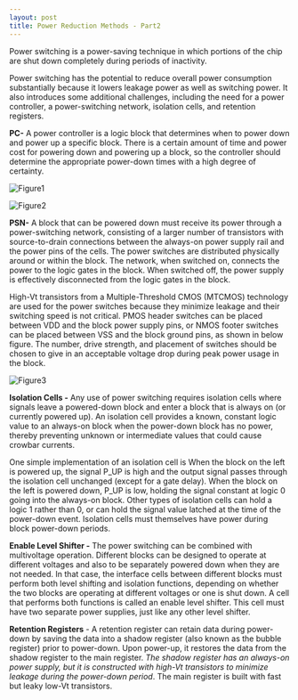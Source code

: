```yaml
---
layout: post
title: Power Reduction Methods - Part2
---
```


Power switching is a power-saving technique in which portions of the chip are shut down completely during periods of inactivity.

Power switching has the potential to reduce overall power consumption substantially because it lowers leakage power as well as switching power. It also introduces some additional challenges, including the need for a power controller, a power-switching network, isolation cells, and retention registers.

**PC-** A power controller is a logic block that determines when to power down and power up a specific block. There is a certain amount of time and power cost for powering down and powering up a block, so the controller should determine the appropriate power-down times with a high degree of certainty.

![Figure1](https://4.bp.blogspot.com/-0fFKfPS0ynE/V27GDyzJA-I/AAAAAAAAAPA/QEB7Ni-uDF0JELRg3C0f8tTS5nT1kLiwgCLcB/s400/power_gating.png)

![Figure2](https://www.ednasia.com/wp-content/uploads/sites/3/images/0afb0598-56f3-4de4-a718-3527caf9079a.png?w=702)


**PSN-** A block that can be powered down must receive its power through a power-switching network, consisting of a larger number of transistors with source-to-drain connections between the always-on power supply rail and the power pins of the cells. The power switches are distributed physically around or within the block. The network, when switched on, connects the power to the logic gates in the block. When switched off, the power supply is effectively disconnected from the logic gates in the block.

High-Vt transistors from a Multiple-Threshold CMOS (MTCMOS) technology are used for the power switches because they minimize leakage and their switching speed is not critical. PMOS header switches can be placed between VDD and the block power supply pins, or NMOS footer switches can be placed between VSS and the block ground pins, as shown in below figure. The number, drive strength, and placement of switches should be chosen to give in an acceptable voltage drop during peak power usage in the block.

![Figure3](https://1.bp.blogspot.com/-bwRuBeYXleQ/V27JGNPqfmI/AAAAAAAAAPM/rl_RH5IvWjker4pB9ZsSSx-rbwlb81FagCLcB/s400/header_footer_switch.png)

**Isolation Cells -** Any use of power switching requires isolation cells where signals leave a powered-down block and enter a block that is always on (or currently powered up). An isolation cell provides a known, constant logic value to an always-on block when the power-down block has no power, thereby preventing unknown or intermediate values that could cause crowbar currents.

One simple implementation of an isolation cell is When the block on the left is powered up, the signal P_UP is high and the output signal passes through the isolation cell unchanged (except for a gate delay). When the block on the left is powered down, P_UP is low, holding the signal constant at logic 0 going into the always-on block. Other types of isolation cells can hold a logic 1 rather than 0, or can hold the signal value latched at the time of the power-down event. Isolation cells must themselves have power during block power-down periods.

**Enable Level Shifter -** The power switching can be combined with multivoltage operation. Different blocks can be designed to operate at different voltages and also to be separately powered down when they
are not needed. In that case, the interface cells between different blocks must perform both level shifting and isolation functions, depending on whether the two blocks are operating at different voltages or one is shut down. A cell that performs both functions is called an enable level shifter. This cell must have two separate power supplies, just like any other level shifter.

**Retention Registers** - A retention register can retain data during power-down by saving the data into a shadow register (also known as the bubble register) prior to power-down. Upon power-up, it restores the data from the shadow register to the main register. *The shadow register has an always-on power supply, but it is constructed with high-Vt transistors to minimize leakage during the power-down
period*. The main register is built with fast but leaky low-Vt transistors.
